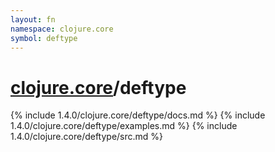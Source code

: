 ```yaml
---
layout: fn
namespace: clojure.core
symbol: deftype
---
```


# [clojure.core](../)/deftype

{% include 1.4.0/clojure.core/deftype/docs.md %}
{% include 1.4.0/clojure.core/deftype/examples.md %}
{% include 1.4.0/clojure.core/deftype/src.md %}

